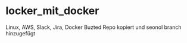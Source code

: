 # locker_mit_docker
Linux, AWS, Slack, Jira, Docker
Buzted Repo kopiert und seonol branch hinzugefügt